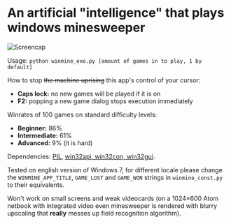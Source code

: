 # An artificial "intelligence" that plays windows minesweeper

![Screencap](http://i.imgur.com/zOaHhuO.gif)

Usage: `python winmine_exe.py [amount of games in to play, 1 by default]`

How to stop ~~the machine uprising~~ this app's control of your cursor:
* **Caps lock:** no new games will be played if it is on
* **F2:** popping a new game dialog stops execution immediately 

Winrates of 100 games on standard difficulty levels:
* **Beginner:** 86%
* **Intermediate:** 61%
* **Advanced:** 9% (it is hard) 

Dependencies: [PIL](https://pypi.python.org/pypi/Pillow/4.2.1), [win32api, win32con, win32gui](https://pypi.python.org/pypi/pypiwin32/220).

Tested on english version of Windows 7, for different locale please change the `WINMINE_APP_TITLE`, `GAME_LOST` and `GAME_WON` strings in `winmine_const.py` to their equivalents.

Won't work on small screens and weak videocards (on a 1024×600 Atom netbook with integrated video even minesweeper is rendered with blurry upscaling that **really** messes up field recognition algorithm).